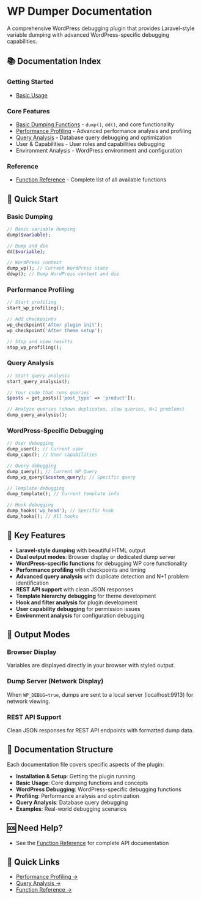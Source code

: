 # WP Dumper Documentation

A comprehensive WordPress debugging plugin that provides Laravel-style variable dumping with advanced WordPress-specific debugging capabilities.

## 📚 Documentation Index

### Getting Started
- [Basic Usage](basic-usage.md)

### Core Features
- [Basic Dumping Functions](basic-dumping.md) - `dump()`, `dd()`, and core functionality
- [Performance Profiling](profiling.md) - Advanced performance analysis and profiling
- [Query Analysis](query-analysis.md) - Database query debugging and optimization
- User & Capabilities - User roles and capabilities debugging
- Environment Analysis - WordPress environment and configuration

### Reference
- [Function Reference](function-reference.md) - Complete list of all available functions

## 🚀 Quick Start

### Basic Dumping
```php
// Basic variable dumping
dump($variable);

// Dump and die
dd($variable);

// WordPress context
dump_wp(); // Current WordPress state
ddwp(); // Dump WordPress context and die
```

### Performance Profiling
```php
// Start profiling
start_wp_profiling();

// Add checkpoints
wp_checkpoint('After plugin init');
wp_checkpoint('After theme setup');

// Stop and view results
stop_wp_profiling();
```

### Query Analysis
```php
// Start query analysis
start_query_analysis();

// Your code that runs queries
$posts = get_posts(['post_type' => 'product']);

// Analyze queries (shows duplicates, slow queries, N+1 problems)
dump_query_analysis();
```

### WordPress-Specific Debugging
```php
// User debugging
dump_user(); // Current user
dump_caps(); // User capabilities

// Query debugging
dump_query(); // Current WP_Query
dump_wp_query($custom_query); // Specific query

// Template debugging
dump_template(); // Current template info

// Hook debugging
dump_hooks('wp_head'); // Specific hook
dump_hooks(); // All hooks
```

## 🎯 Key Features

- **Laravel-style dumping** with beautiful HTML output
- **Dual output modes**: Browser display or dedicated dump server
- **WordPress-specific functions** for debugging WP core functionality
- **Performance profiling** with checkpoints and timing
- **Advanced query analysis** with duplicate detection and N+1 problem identification
- **REST API support** with clean JSON responses
- **Template hierarchy debugging** for theme development
- **Hook and filter analysis** for plugin development
- **User capability debugging** for permission issues
- **Environment analysis** for configuration debugging

## 🔧 Output Modes

### Browser Display
Variables are displayed directly in your browser with styled output.

### Dump Server (Network Display)
When `WP_DEBUG=true`, dumps are sent to a local server (localhost:9913) for network viewing.

### REST API Support
Clean JSON responses for REST API endpoints with formatted dump data.

## 📖 Documentation Structure

Each documentation file covers specific aspects of the plugin:

- **Installation & Setup**: Getting the plugin running
- **Basic Usage**: Core dumping functions and concepts
- **WordPress Debugging**: WordPress-specific debugging functions
- **Profiling**: Performance analysis and optimization
- **Query Analysis**: Database query debugging
- **Examples**: Real-world debugging scenarios

## 🆘 Need Help?

- See the [Function Reference](function-reference.md) for complete API documentation

## 🔗 Quick Links

- [Performance Profiling →](profiling.md)
- [Query Analysis →](query-analysis.md)
- [Function Reference →](function-reference.md)
